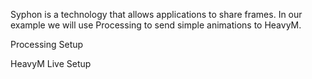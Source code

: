 Syphon is a technology that allows applications to share frames. In our example we will use Processing to send simple animations to HeavyM.  

Processing Setup  

HeavyM Live Setup  